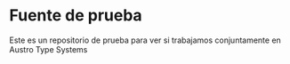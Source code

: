 # Fuente de prueba

Este es un repositorio de prueba para ver si trabajamos conjuntamente en Austro Type Systems
